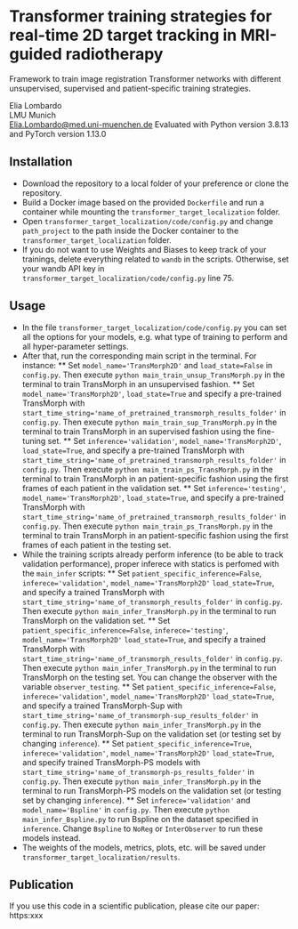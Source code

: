 # Transformer training strategies for real-time 2D target tracking in MRI-guided radiotherapy
Framework to train image registration Transformer networks with different unsupervised, supervised and 
patient-specific training strategies.

Elia Lombardo\
LMU Munich\
Elia.Lombardo@med.uni-muenchen.de
Evaluated with Python version 3.8.13 and PyTorch version 1.13.0

## Installation
* Download the repository to a local folder of your preference or clone the repository.
* Build a Docker image based on the provided `Dockerfile` and run a container 
while mounting the `transformer_target_localization` folder.
* Open `transformer_target_localization/code/config.py` and change `path_project` to the path inside the Docker 
container to the `transformer_target_localization` folder.
* If you do not want to use Weights and Biases to keep track of your trainings, delete everything related 
to `wandb` in the scripts. Otherwise, set your wandb API key in `transformer_target_localization/code/config.py` line 75.

## Usage
* In the file  `transformer_target_localization/code/config.py` you can set all the options for your
models, e.g. what type of training to perform and all hyper-parameter settings. 
* After that, run the corresponding main script in the terminal. For instance:
** Set `model_name='TransMorph2D'` and `load_state=False` in `config.py`. Then execute `python main_train_unsup_TransMorph.py` 
in the terminal to train TransMorph in an unsupervised fashion. 
** Set `model_name='TransMorph2D'`, `load_state=True` and specify a pre-trained TransMorph with
`start_time_string='name_of_pretrained_transmorph_results_folder'` in `config.py`. Then execute 
`python main_train_sup_TransMorph.py` in the terminal to train TransMorph in an supervised fashion using the fine-tuning set.
** Set `inference='validation'`, `model_name='TransMorph2D'`, `load_state=True`, and specify a pre-trained TransMorph with
`start_time_string='name_of_pretrained_transmorph_results_folder'` in `config.py`. Then execute 
`python main_train_ps_TransMorph.py` in the terminal to train TransMorph in an patient-specific fashion 
using the first frames of each patient in the validation set.
** Set `inference='testing'`, `model_name='TransMorph2D'`, `load_state=True`, and specify a pre-trained TransMorph with
`start_time_string='name_of_pretrained_transmorph_results_folder'` in `config.py`. Then execute 
`python main_train_ps_TransMorph.py` in the terminal to train TransMorph in an patient-specific fashion 
using the first frames of each patient in the testing set.
* While the training scripts already perform inference (to be able to track validation performance),
proper inferece with statics is perfomed with the `main_infer` scripts:
** Set `patient_specific_inference=False`, `inferece='validation'`, `model_name='TransMorph2D'` `load_state=True`, 
and specify a trained TransMorph with `start_time_string='name_of_transmorph_results_folder'` in `config.py`.
Then execute `python main_infer_TransMorph.py` in the terminal to run TransMorph on the validation set.
** Set `patient_specific_inference=False`, `inferece='testing'`, `model_name='TransMorph2D'` `load_state=True`, 
and specify a trained TransMorph with `start_time_string='name_of_transmorph_results_folder'` in `config.py`.
Then execute `python main_infer_TransMorph.py` in the terminal to run TransMorph on the testing set. You can change the
observer with the variable `observer_testing`.
** Set `patient_specific_inference=False`, `inferece='validation'`, `model_name='TransMorph2D'` `load_state=True`, 
and specify a trained TransMorph-Sup with `start_time_string='name_of_transmorph-sup_results_folder'` in `config.py`.
Then execute `python main_infer_TransMorph.py` in the terminal to run TransMorph-Sup on the validation set (or testing set by changing `inference`). 
** Set `patient_specific_inference=True`, `inferece='validation'`, `model_name='TransMorph2D'` `load_state=True`, 
and specify trained TransMorph-PS models with `start_time_string='name_of_transmorph-ps_results_folder'` in `config.py`.
Then execute `python main_infer_TransMorph.py` in the terminal to run TransMorph-PS models on the validation set (or testing set by changing `inference`). 
** Set `inferece='validation'` and `model_name='Bspline'` in `config.py`. Then execute `python main_infer_Bspline.py` 
to run Bspline on the dataset specified in `inference`. Change `Bspline` to `NoReg` or `InterObserver` to run these models instead.
* The weights of the models, metrics, plots, etc. will be saved under `transformer_target_localization/results`.

## Publication
If you use this code in a scientific publication, please cite our paper: 
https:xxx
